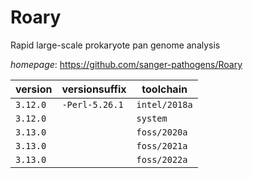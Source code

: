 # Roary

Rapid large-scale prokaryote pan genome analysis

*homepage*: <https://github.com/sanger-pathogens/Roary>

version | versionsuffix | toolchain
--------|---------------|----------
``3.12.0`` | ``-Perl-5.26.1`` | ``intel/2018a``
``3.12.0`` |  | ``system``
``3.13.0`` |  | ``foss/2020a``
``3.13.0`` |  | ``foss/2021a``
``3.13.0`` |  | ``foss/2022a``
